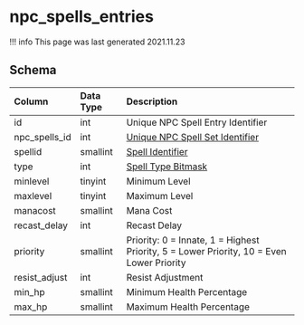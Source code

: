 # npc_spells_entries

!!! info
	This page was last generated 2021.11.23

## Schema

| Column | Data Type | Description |
| :--- | :--- | :--- |
| id | int | Unique NPC Spell Entry Identifier |
| npc_spells_id | int | [Unique NPC Spell Set Identifier](npc_spells.md) |
| spellid | smallint | [Spell Identifier](../../schema/spells/spells_new.md) |
| type | int | [Spell Type Bitmask](../../../../server/spells/spell-types) |
| minlevel | tinyint | Minimum Level |
| maxlevel | tinyint | Maximum Level |
| manacost | smallint | Mana Cost |
| recast_delay | int | Recast Delay |
| priority | smallint | Priority: 0 = Innate, 1 = Highest Priority, 5 = Lower Priority, 10 = Even Lower Priority |
| resist_adjust | int | Resist Adjustment |
| min_hp | smallint | Minimum Health Percentage |
| max_hp | smallint | Maximum Health Percentage |

